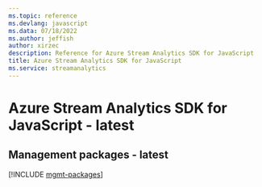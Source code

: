 ```yaml
---
ms.topic: reference
ms.devlang: javascript
ms.data: 07/18/2022
ms.author: jeffish
author: xirzec
description: Reference for Azure Stream Analytics SDK for JavaScript
title: Azure Stream Analytics SDK for JavaScript
ms.service: streamanalytics
---
```

# Azure Stream Analytics SDK for JavaScript - latest

## Management packages - latest
[!INCLUDE [mgmt-packages](stream-analytics-mgmt-index.md)]
